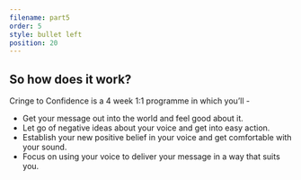 ```yaml
---
filename: part5
order: 5
style: bullet left
position: 20
---
```

## So how does it work?

Cringe to Confidence is a 4 week 1:1 programme in which you’ll - 

* Get your message out into the world and feel good about it.
* Let go of negative ideas about your voice and get into easy action.
* Establish your new positive belief in your voice and get comfortable with your sound.
* Focus on using your voice to deliver your message in a way that suits you.